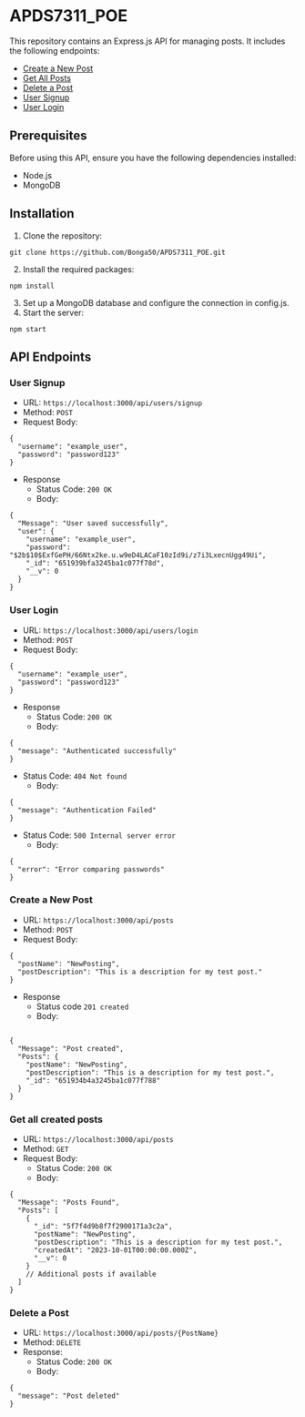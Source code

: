 # APDS7311_POE

This repository contains an Express.js API for managing posts. It includes the following endpoints:

- [Create a New Post](#create-a-new-post)
- [Get All Posts](#get-all-posts)
- [Delete a Post](#delete-a-post)
-  [User Signup](#user-signup)
- [User Login](#user-login)

## Prerequisites

Before using this API, ensure you have the following dependencies installed:

- Node.js
- MongoDB

## Installation

1. Clone the repository:
```
git clone https://github.com/Bonga50/APDS7311_POE.git
```
2. Install the required packages:
```
npm install
```
3. Set up a MongoDB database and configure the connection in config.js.
4. Start the server:
```
npm start
```
## API Endpoints
### User Signup
* URL: `https://localhost:3000/api/users/signup`
* Method: `POST`
* Request Body:
```
{
  "username": "example_user",
  "password": "password123"
}
```
* Response
    * Status Code: `200 OK`
    * Body:
```
{
  "Message": "User saved successfully",
  "user": {
    "username": "example_user",
    "password": "$2b$10$ExfGePH/66Ntx2ke.u.w9eD4LACaF10zId9i/z7i3LxecnUgg49Ui",
    "_id": "651939bfa3245ba1c077f78d",
    "__v": 0
  }
}
```
### User Login
* URL: `https://localhost:3000/api/users/login `
* Method: `POST`
* Request Body:
```
{
  "username": "example_user",
  "password": "password123"
}
```
* Response
    * Status Code: `200 OK`
    * Body:
```
{
  "message": "Authenticated successfully"
}
```
 * Status Code: `404 Not found`
    * Body:
```
{
  "message": "Authentication Failed"
}
```
* Status Code: `500 Internal server error`
    * Body:
```
{
  "error": "Error comparing passwords"
}
```

### Create a New Post
* URL: `https://localhost:3000/api/posts`
* Method: `POST`
* Request Body:
```
{
  "postName": "NewPosting",
  "postDescription": "This is a description for my test post."
}
```
* Response
  * Status code `201 created`
  * Body:
```

{
  "Message": "Post created",
  "Posts": {
    "postName": "NewPosting",
    "postDescription": "This is a description for my test post.",
    "_id": "651934b4a3245ba1c077f788"
  }
}
```
### Get all created posts
* URL: `https://localhost:3000/api/posts`
* Method: `GET`
* Request Body:
  * Status Code: `200 OK`
  * Body:
```
{
  "Message": "Posts Found",
  "Posts": [
    {
      "_id": "5f7f4d9b8f7f2900171a3c2a",
      "postName": "NewPosting",
      "postDescription": "This is a description for my test post.",
      "createdAt": "2023-10-01T00:00:00.000Z",
      "__v": 0
    }
    // Additional posts if available
  ]
}
```
### Delete a Post
* URL: `https://localhost:3000/api/posts/{PostName}`
* Method: `DELETE`
* Response:
  * Status Code: `200 OK`
  * Body:
```
{
  "message": "Post deleted"
}
```
